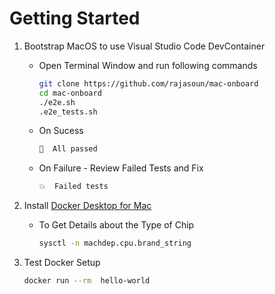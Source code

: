 # Getting Started 

1. Bootstrap MacOS to use Visual Studio Code DevContainer 
    * Open Terminal Window and run following commands 

        ```sh
        git clone https://github.com/rajasoun/mac-onboard
        cd mac-onboard
        ./e2e.sh 
        .e2e_tests.sh 
        ```

    * On Sucess

        ```sh
        💯  All passed
        ```

    * On Failure - Review Failed Tests and Fix

        ```sh
        💥  Failed tests
        ```

1. Install [Docker Desktop for Mac](https://docs.docker.com/desktop/mac/install/)
    * To Get Details about the Type of Chip 
        ```sh
        sysctl -n machdep.cpu.brand_string
        ```

1. Test Docker Setup 
    ```sh
    docker run --rm  hello-world
    ```